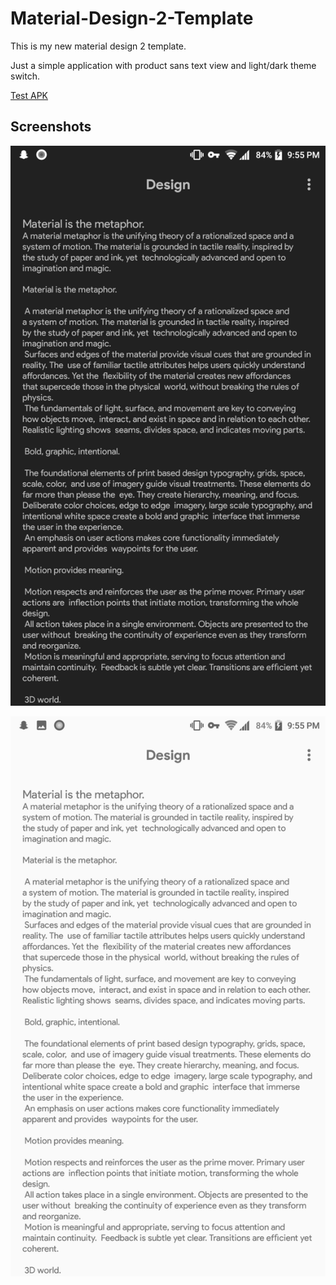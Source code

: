 # Material-Design-2-Template
This is my new material design 2 template.

Just a simple application with product sans text view and light/dark theme switch.

[Test APK](apk/app-debug.apk)

## Screenshots

![alt text](https://raw.githubusercontent.com/sahaab/Material-Design-2-Template/master/apk/Screenshot_20180820-215535.png)

![alt text](https://raw.githubusercontent.com/sahaab/Material-Design-2-Template/master/apk/Screenshot_20180820-215539.png)



